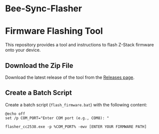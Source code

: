 # Bee-Sync-Flasher



# Firmware Flashing Tool

This repository provides a tool and instructions to flash Z-Stack firmware onto your device.

## Download the Zip File

Download the latest release of the tool from the [Releases page](https://github.com/YOUR_USERNAME/YOUR_REPOSITORY/releases).

## Create a Batch Script

Create a batch script (`flash_firmware.bat`) with the following content:

```batch
@echo off
set /p COM_PORT="Enter COM port (e.g., COM8): "

flasher_cc2538.exe -p %COM_PORT% -ewv [ENTER YOUR FIRMWARE PATH]
